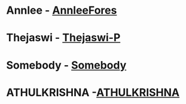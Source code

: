 # Annlee - [AnnleeFores](https://github.com/AnnleeFores)
# Thejaswi - [Thejaswi-P](https://github.com/Thejaswi-P)
# Somebody - [Somebody](www.somebody.com)
# ATHULKRISHNA -[ATHULKRISHNA](https://github.com/athulkrishnab123/COET-localhackday2019/edit/master/docs/README.md)
